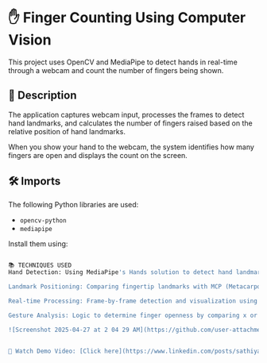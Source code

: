 # ✋ Finger Counting Using Computer Vision

This project uses OpenCV and MediaPipe to detect hands in real-time through a webcam and count the number of fingers being shown.

## 📄 Description

The application captures webcam input, processes the frames to detect hand landmarks, and calculates the number of fingers raised based on the relative position of hand landmarks.

When you show your hand to the webcam, the system identifies how many fingers are open and displays the count on the screen.

## 🛠️ Imports

The following Python libraries are used:

- `opencv-python`
- `mediapipe`

Install them using:

```bash

📚 TECHNIQUES USED 
Hand Detection: Using MediaPipe's Hands solution to detect hand landmarks.

Landmark Positioning: Comparing fingertip landmarks with MCP (Metacarpophalangeal) joint landmarks.

Real-time Processing: Frame-by-frame detection and visualization using OpenCV.

Gesture Analysis: Logic to determine finger openness by comparing x or y coordinates.

![Screenshot 2025-04-27 at 2 04 29 AM](https://github.com/user-attachments/assets/212732c5-53c3-4b9e-b4c3-399df1a3dd24)


🎥 Watch Demo Video: [Click here](https://www.linkedin.com/posts/sathiyapriya-s-22ucs048_artificialintelligence-machinelearning-computervision-activity-7237462540744564736-0FuA?utm_source=share&utm_medium=member_desktop&rcm=ACoAAEKubiABTjioeFLfoGOrHXFNNCGvYJ6moX8)

